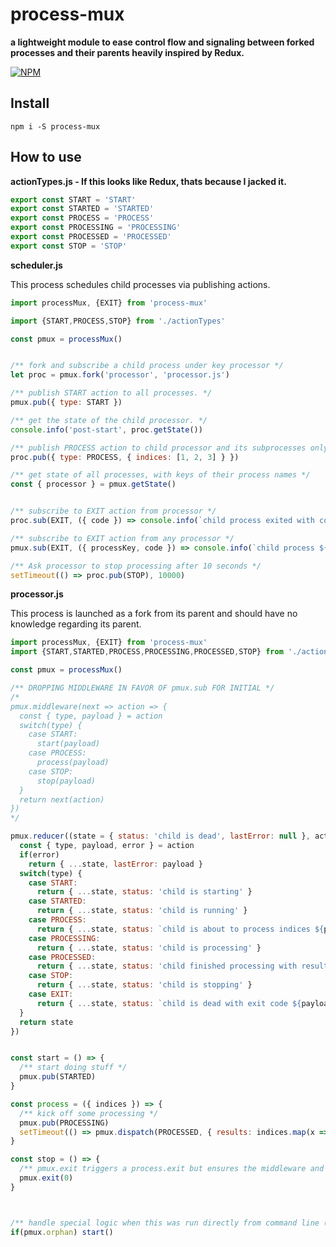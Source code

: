# process-mux

**a lightweight module to ease control flow and signaling between forked processes and their parents heavily inspired by Redux.**

[![NPM](https://nodei.co/npm/process-mux.png?stars=true&downloads=true)](https://nodei.co/npm/process-mux/)

## Install

`npm i -S process-mux`


## How to use

**actionTypes.js - If this looks like Redux, thats because I jacked it.**

```js
export const START = 'START'
export const STARTED = 'STARTED'
export const PROCESS = 'PROCESS'
export const PROCESSING = 'PROCESSING'
export const PROCESSED = 'PROCESSED'
export const STOP = 'STOP'
```

**scheduler.js**

This process schedules child processes via publishing actions.

```js
import processMux, {EXIT} from 'process-mux'

import {START,PROCESS,STOP} from './actionTypes'

const pmux = processMux()


/** fork and subscribe a child process under key processor */
let proc = pmux.fork('processor', 'processor.js')

/** publish START action to all processes. */
pmux.pub({ type: START })

/** get the state of the child processor. */
console.info('post-start', proc.getState())

/** publish PROCESS action to child processor and its subprocesses only. */
proc.pub({ type: PROCESS, { indices: [1, 2, 3] } })

/** get state of all processes, with keys of their process names */
const { processor } = pmux.getState()


/** subscribe to EXIT action from processor */
proc.sub(EXIT, ({ code }) => console.info(`child process exited with code ${code}`))

/** subscribe to EXIT action from any processor */
pmux.sub(EXIT, ({ processKey, code }) => console.info(`child process ${processKey} exited with code ${code}`))

/** Ask processor to stop processing after 10 seconds */
setTimeout(() => proc.pub(STOP), 10000)
```


**processor.js**

This process is launched as a fork from its parent and should have no knowledge regarding its parent.

```js
import processMux, {EXIT} from 'process-mux'
import {START,STARTED,PROCESS,PROCESSING,PROCESSED,STOP} from './actionTypes'

const pmux = processMux()

/** DROPPING MIDDLEWARE IN FAVOR OF pmux.sub FOR INITIAL */
/*
pmux.middleware(next => action => {
  const { type, payload } = action
  switch(type) {
    case START:
      start(payload)
    case PROCESS:
      process(payload)
    case STOP:
      stop(payload)
  }
  return next(action)
})
*/

pmux.reducer((state = { status: 'child is dead', lastError: null }, action) => {
  const { type, payload, error } = action
  if(error)
    return { ...state, lastError: payload }
  switch(type) {
    case START:
      return { ...state, status: 'child is starting' }
    case STARTED:
      return { ...state, status: 'child is running' }
    case PROCESS:
      return { ...state, status: `child is about to process indices ${payload.indices.join(', ')}` }
    case PROCESSING:
      return { ...state, status: 'child is processing' }
    case PROCESSED:
      return { ...state, status: 'child finished processing with results ${payload.results.join(', ')}' }
    case STOP:
      return { ...state, status: 'child is stopping' }
    case EXIT:
      return { ...state, status: `child is dead with exit code ${payload.code}` }
  }
  return state
})


const start = () => {
  /** start doing stuff */
  pmux.pub(STARTED)
}

const process = ({ indices }) => {
  /** kick off some processing */
  pmux.pub(PROCESSING)
  setTimeout(() => pmux.dispatch(PROCESSED, { results: indices.map(x => x * 2 + 1) }), 5000)
}

const stop = () => {
  /** pmux.exit triggers a process.exit but ensures the middleware and reducer get run with the exit status first. */
  pmux.exit(0)
}



/** handle special logic when this was run directly from command line (not forked). */
if(pmux.orphan) start()
```
